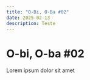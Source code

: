 ```yaml
---
title: "O-Bi, O-Ba #02"
date: 2025-02-13
description: Teste
---
```


# O-bi, O-ba #02

Lorem ipsum dolor sit amet



